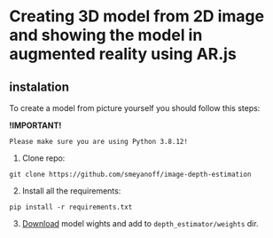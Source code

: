 # Creating 3D model from 2D image and showing the model in augmented reality using AR.js



## instalation 

To create a model from picture yourself you should follow this steps:

**!IMPORTANT!**

`Please make sure you are using Python 3.8.12!`

1. Clone repo:

`git clone https://github.com/smeyanoff/image-depth-estimation`

2. Install all the requirements:

`pip install -r requirements.txt`

3. [Download](https://drive.google.com/drive/folders/13TJ4PCw4N65R13PN6ozzgmc8F0lBD9x8?usp=share_link) model wights and add to `depth_estimator/weights` dir.
